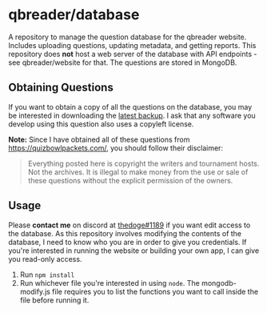 # qbreader/database

A repository to manage the question database for the qbreader website.
Includes uploading questions, updating metadata, and getting reports.
This repository does **not** host a web server of the database with API endpoints - see qbreader/website for that.
The questions are stored in MongoDB.

## Obtaining Questions

If you want to obtain a copy of all the questions on the database, you may be interested in downloading the [latest backup](https://drive.google.com/drive/folders/1h59Jb5Ti-pMR8GR7cMzT8i4DkB_QQYSe?usp=sharing).
I ask that any software you develop using this question also uses a copyleft license.

**Note:** Since I have obtained all of these questions from https://quizbowlpackets.com/, you should follow their disclaimer:

> Everything posted here is copyright the writers and tournament hosts. Not the archives. It is illegal to make money from the use or sale of these questions without the explicit permission of the owners.

## Usage

Please **contact me** on discord at [thedoge#1189](https://discord.com/users/298250592135020545) if you want edit access to the database.
As this repository involves modifying the contents of the database, I need to know who you are in order to give you credentials.
If you're interested in running the website or building your own app, I can give you read-only access.

1. Run `npm install`
2. Run whichever file you're interested in using `node`.
   The mongodb-modify.js file requires you to list the functions you want to call inside the file before running it.
